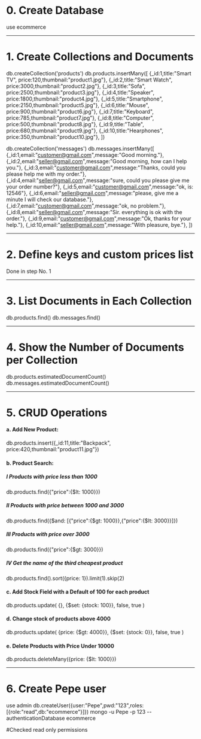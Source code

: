 # 0. Create Database

use ecommerce

--------

# 1. Create Collections and Documents

db.createCollection('products')
db.products.insertMany([
    {_id:1,title:"Smart TV", price:120,thumbnail:"product1.jpg"},
    {_id:2,title:"Smart Watch", price:3000,thumbnail:"product2.jpg"},
    {_id:3,title:"Sofa", price:2500,thumbnail:"product3.jpg"},
    {_id:4,title:"Speaker", price:1800,thumbnail:"product4.jpg"},
    {_id:5,title:"Smartphone", price:2150,thumbnail:"product5.jpg"},
    {_id:6,title:"Mouse", price:900,thumbnail:"product6.jpg"},
    {_id:7,title:"Keyboard", price:785,thumbnail:"product7.jpg"},
    {_id:8,title:"Computer", price:500,thumbnail:"product8.jpg"},
    {_id:9,title:"Table", price:680,thumbnail:"product9.jpg"},
    {_id:10,title:"Hearphones", price:350,thumbnail:"product10.jpg"},
])

db.createCollection('messages')
db.messages.insertMany([
    {_id:1,email:"customer@gmail.com",message:"Good morning."},
    {_id:2,email:"seller@gmail.com",message:"Good morning, how can I help you."},
    {_id:3,email:"customer@gmail.com",message:"Thanks, could you please help me with my order."},
    {_id:4,email:"seller@gmail.com",message:"sure, could you please give me your order number?"},
    {_id:5,email:"customer@gmail.com",message:"ok, is: 12546"},
    {_id:6,email:"seller@gmail.com",message:"please, give me a minute I will check our database."},
    {_id:7,email:"customer@gmail.com",message:"ok, no problem."},
    {_id:8,email:"seller@gmail.com",message:"Sir. everything is ok with the order."},
    {_id:9,email:"customer@gmail.com",message:"Ok, thanks for your help."},
    {_id:10,email:"seller@gmail.com",message:"With pleasure, bye."},
])

--------

# 2. Define keys and custom prices list

Done in step No. 1

--------

# 3. List Documents in Each Collection

db.products.find()
db.messages.find()


--------

# 4. Show the Number of Documents per Collection

db.products.estimatedDocumentCount()
db.messages.estimatedDocumentCount()


--------

# 5. CRUD Operations

#### a. Add New Product:

db.products.insert({_id:11,title:"Backpack", price:420,thumbnail:"product11.jpg"})

#### b. Product Search:

##### I Products with price less than 1000
db.products.find({"price":{$lt: 1000}})

##### II Products with price between 1000 and 3000
db.products.find({$and: [{"price":{$gt: 1000}},{"price":{$lt: 3000}}]})

##### III Products with price over 3000
db.products.find({"price":{$gt: 3000}})

##### IV Get the name of the third cheapest product
db.products.find().sort({price: 1}).limit(1).skip(2)


#### c. Add Stock Field with a Default of 100 for each product

db.products.update(
    {},
    {$set: {stock: 100}},
    false, 
    true
)


#### d. Change stock of products above 4000

db.products.update(
    {price: {$gt: 4000}},
    {$set: {stock: 0}},
    false, 
    true
)

#### e. Delete Products with Price Under 10000

db.products.deleteMany({price: {$lt: 1000}})

--------

# 6. Create Pepe user

use admin
db.createUser({user:"Pepe",pwd:"123",roles:[{role:"read",db:"ecommerce"}]})
mongo -u Pepe -p 123 --authenticationDatabase ecommerce

#Checked read only permissions